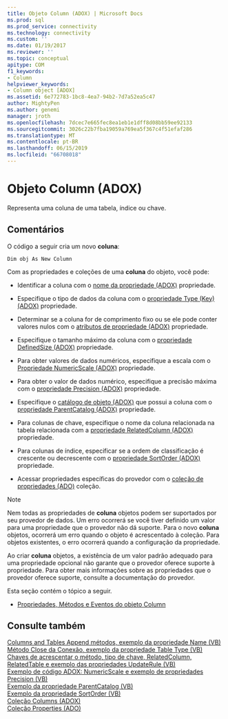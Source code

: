 ```yaml
---
title: Objeto Column (ADOX) | Microsoft Docs
ms.prod: sql
ms.prod_service: connectivity
ms.technology: connectivity
ms.custom: ''
ms.date: 01/19/2017
ms.reviewer: ''
ms.topic: conceptual
apitype: COM
f1_keywords:
- Column
helpviewer_keywords:
- Column object [ADOX]
ms.assetid: 6e772783-1bc8-4ea7-94b2-7d7a52ea5c47
author: MightyPen
ms.author: genemi
manager: jroth
ms.openlocfilehash: 7dcec7e665fec8ea1eb1e1dff8d08bb59ee92133
ms.sourcegitcommit: 3026c22b7fba19059a769ea5f367c4f51efaf286
ms.translationtype: MT
ms.contentlocale: pt-BR
ms.lasthandoff: 06/15/2019
ms.locfileid: "66708018"
---
```

# <a name="column-object-adox"></a>Objeto Column (ADOX)
Representa uma coluna de uma tabela, índice ou chave.  
  
## <a name="remarks"></a>Comentários  
 O código a seguir cria um novo **coluna**:  
  
 `Dim obj As New Column`  
  
 Com as propriedades e coleções de uma **coluna** do objeto, você pode:  
  
-   Identificar a coluna com o [nome da propriedade (ADOX)](../../../ado/reference/adox-api/name-property-adox.md) propriedade.  
  
-   Especifique o tipo de dados da coluna com o [propriedade Type (Key) (ADOX)](../../../ado/reference/adox-api/type-property-key-adox.md) propriedade.  
  
-   Determinar se a coluna for de comprimento fixo ou se ele pode conter valores nulos com o [atributos de propriedade (ADOX)](../../../ado/reference/adox-api/attributes-property-adox.md) propriedade.  
  
-   Especifique o tamanho máximo da coluna com o [propriedade DefinedSize (ADOX)](../../../ado/reference/adox-api/definedsize-property-adox.md) propriedade.  
  
-   Para obter valores de dados numéricos, especifique a escala com o [Propriedade NumericScale (ADOX)](../../../ado/reference/adox-api/numericscale-property-adox.md) propriedade.  
  
-   Para obter o valor de dados numérico, especifique a precisão máxima com o [propriedade Precision (ADOX)](../../../ado/reference/adox-api/precision-property-adox.md) propriedade.  
  
-   Especifique o [catálogo de objeto (ADOX)](../../../ado/reference/adox-api/catalog-object-adox.md) que possui a coluna com o [propriedade ParentCatalog (ADOX)](../../../ado/reference/adox-api/parentcatalog-property-adox.md) propriedade.  
  
-   Para colunas de chave, especifique o nome da coluna relacionada na tabela relacionada com a [propriedade RelatedColumn (ADOX)](../../../ado/reference/adox-api/relatedcolumn-property-adox.md) propriedade.  
  
-   Para colunas de índice, especificar se a ordem de classificação é crescente ou decrescente com o [propriedade SortOrder (ADOX)](../../../ado/reference/adox-api/sortorder-property-adox.md) propriedade.  
  
-   Acessar propriedades específicas do provedor com o [coleção de propriedades (ADO)](../../../ado/reference/ado-api/properties-collection-ado.md) coleção.  
  
> [!NOTE]
>  Nem todas as propriedades de **coluna** objetos podem ser suportados por seu provedor de dados. Um erro ocorrerá se você tiver definido um valor para uma propriedade que o provedor não dá suporte. Para o novo **coluna** objetos, ocorrerá um erro quando o objeto é acrescentado à coleção. Para objetos existentes, o erro ocorrerá quando a configuração da propriedade.  
>   
>  Ao criar **coluna** objetos, a existência de um valor padrão adequado para uma propriedade opcional não garante que o provedor oferece suporte à propriedade. Para obter mais informações sobre as propriedades que o provedor oferece suporte, consulte a documentação do provedor.  
  
 Esta seção contém o tópico a seguir.  
  
-   [Propriedades, Métodos e Eventos do objeto Column](../../../ado/reference/adox-api/column-object-properties-methods-and-events.md)  
  
## <a name="see-also"></a>Consulte também  
 [Columns and Tables Append métodos, exemplo da propriedade Name (VB)](../../../ado/reference/adox-api/columns-and-tables-append-methods-name-property-example-vb.md)   
 [Método Close da Conexão, exemplo da propriedade Table Type (VB)](../../../ado/reference/adox-api/connection-close-method-table-type-property-example-vb.md)   
 [Chaves de acrescentar o método, tipo de chave, RelatedColumn, RelatedTable e exemplo das propriedades UpdateRule (VB)](../../../ado/reference/adox-api/keys-append-method-key-type-relatedcolumn-relatedtable-example-vb.md)   
 [Exemplo de código ADOX: NumericScale e exemplo de propriedades Precision (VB)](../../../ado/reference/adox-api/adox-code-example-numericscale-and-precision-properties-example-vb.md)   
 [Exemplo da propriedade ParentCatalog (VB)](../../../ado/reference/adox-api/parentcatalog-property-example-vb.md)   
 [Exemplo da propriedade SortOrder (VB)](../../../ado/reference/adox-api/sortorder-property-example-vb.md)   
 [Coleção Columns (ADOX)](../../../ado/reference/adox-api/columns-collection-adox.md)   
 [Coleção Properties (ADO)](../../../ado/reference/ado-api/properties-collection-ado.md)
